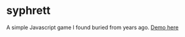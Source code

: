 # syphrett

A simple Javascript game I found buried from years ago. [Demo here](https://tomeko.github.io/syphrett/index.html)

